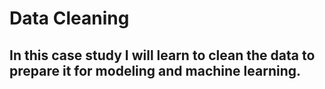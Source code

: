 # Data Cleaning


## In this case study I will learn to clean the data to prepare it for modeling and machine learning.

